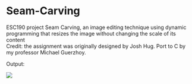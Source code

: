 # Seam-Carving
ESC190 project Seam Carving, an image editing technique using dynamic programming that resizes the image without changing the scale of its content <br />
Credit: the assignment was originally designed by Josh Hug. Port to C by my professor Michael Guerzhoy.

Output:

![](https://github.com/CathyF9600/Seam-Carving/blob/main/output.gif)
